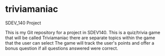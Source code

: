 # triviamaniac
SDEV_140 Project

This is my Git repository for a project in SDEV140. 
This is a quiz/trivia game that will be called Triviamaniac
there are separate topics within the game that the user can select
The game will track the user's points and offer a bonus question if all questions answered were correct.
